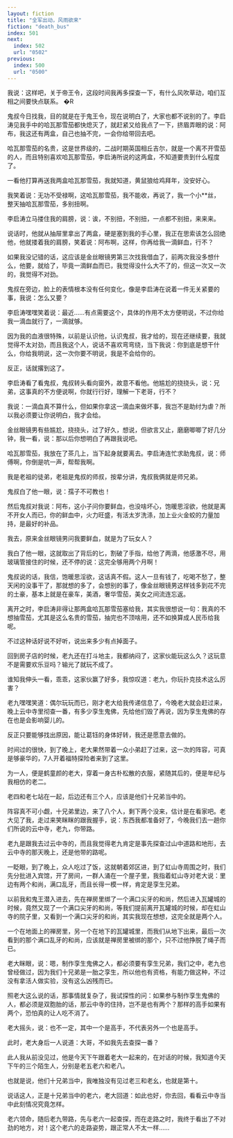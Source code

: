 ```yaml
---
layout: fiction
title: "全军出动，风雨欲来"
fiction: "death_bus"
index: 501
next:
  index: 502
  url: "0502"
previous:
  index: 500
  url: "0500"
---
```

我说：这样吧，关于帝王令，这段时间我再多探查一下，有什么风吹草动，咱们互相之间要快点联系。 �R

鬼叔今日找我，目的就是在于鬼王令，现在说明白了，大家也都不说别的了。李启涛见我手中的哈瓦那雪茄都快熄灭了，就赶紧又给我点了一下，挤眉弄眼的说：阿布，我这还有两盒，自己也抽不完，一会你给带回去吧。

哈瓦那雪茄的名贵，这是世界级的，二战时期英国相丘吉尔，就是一个离不开雪茄的人，而且特别喜欢哈瓦那雪茄，李启涛所说的这两盒，不知道要贵到什么程度了。

一看他打算再送我两盒哈瓦那雪茄，我就知道，黄鼠狼给鸡拜年，没安好心。

我笑着说：无功不受禄啊，这哈瓦那雪茄，我不能收，再说了，我一个小**丝，整天抽哈瓦那雪茄，多别扭啊。

李启涛立马搂住我的肩膀，说：诶，不别扭，不别扭，一点都不别扭，来来来。

说话时，他就从抽屉里拿出了两盒，硬是塞到我的手心里，我正在思索该怎么回绝他，他就搂着我的肩膀，笑着说：阿布啊，这样，你再给我一滴鲜血，行不？

如果我没记错的话，这应该是金丝眼镜男第三次找我借血了，前两次我没多想什么，他要，就给了，毕竟一滴鲜血而已，我觉得没什么大不了的，但这一次又一次的，我觉得不对劲。

鬼叔在旁边，脸上的表情根本没有任何变化，像是李启涛在说着一件无关紧要的事，我说：怎么又要？

李启涛嘿嘿笑着说：最近……有点需要这个，具体的作用不太方便明说，不过你给我一滴血就行了，一滴就够。

因为我的血液很特殊，以前是认识他，认识鬼叔，我才给的，现在还继续要，我就觉得不太对劲，而且我这个人，说话不喜欢弯弯绕，当下我说：你到底是想干什么，你给我明说，这一次你要不明说，我是不会给你的。

反正，话就撂到这了。

李启涛看了看鬼叔，鬼叔转头看向窗外，故意不看他。他尴尬的挠挠头，说：兄弟，这事真的不方便说啊，你就行行好，理解一下老哥，行不？

我说：一滴血真不算什么，但如果你拿这一滴血来做坏事，我岂不是助纣为虐？所以我必须要让你说明白，我才会给。

金丝眼镜男有些尴尬，挠挠头，过了好久，想说，但欲言又止，磨磨唧唧了好几分钟，我一看，说：那以后你想明白了再跟我说吧。

哈瓦那雪茄，我放在了茶几上，当下起身就要离去。李启涛连忙求助鬼叔，说：师傅啊，你倒是吭一声，帮帮我啊。

我是老祖的徒弟，老祖是鬼叔的师叔，按辈分讲，鬼叔我俩就是师兄弟。

鬼叔白了他一眼，说：孺子不可教也！

然后鬼叔对我说：阿布，这小子问你要鲜血，也没啥坏心，饱暖思淫欲，他就是离不开女人而已，你的鲜血中，火力旺盛，有活太岁洗涤，加上业火金蛟的力量加持，是最好的补品。

我去，原来金丝眼镜男问我要鲜血，就是为了玩女人？

我白了他一眼，这就取出了背后的匕，割破了手指，给他了两滴，他感激不尽，用玻璃管接住的时候，还不停的说：这完全够用两个月啊！

鬼叔说的话，我信，饱暖思淫欲，这话真不假。这人一旦有钱了，吃喝不愁了，整天闲的没事干了，那就想的多了，会想别的事了，像金丝眼镜男这样钱多到花不完的土豪，基本上就是在豪车，美酒，奢华雪茄，美女之间流连忘返。

离开之时，李启涛非得让那两盒哈瓦那雪茄塞给我，其实我很想说一句：我真的不想抽雪茄，尤其是这么名贵的雪茄，抽完也不顶啥用，还不如换算成人民币给我呢。

不过这种话好说不好听，说出来多少有点掉面子。

回到房子店的时候，老九还在打斗地主，我都纳闷了，这家伙能玩这么久？这玩意不是需要欢乐豆吗？输光了就玩不成了。

谁知我伸头一看，乖乖，这家伙赢了好多，我惊叹道：老九，你玩扑克技术这么厉害？

老九嘿嘿笑道：偶尔玩玩而已，刚才老大给我传递信息了，今晚老大就会赶过来，晚上云中寺里彻查一番，有多少孪生鬼佛，先给他们毁了再说，因为孪生鬼佛的存在也是会影响婴儿的。

反正只要能够找出原因，能让葛钰的身体好转，我还是愿意去做的。

时间过的很快，到了晚上，老大果然带着一众小弟赶了过来，这一次的阵容，可真是够豪华的，7人开着福特探险者来到了这里。

为一人，便是鹤童颜的老大，穿着一身古朴松散的衣服，紧随其后的，便是年纪与我相仿的老二。

老四和老七站在一起，后边还有三个人，应该是他们十兄弟当中的。

阵容真不可小觑，十兄弟里边，来了八个人，剩下两个没来，估计是在看家吧。老大见了我，走过来笑眯眯的跟我握手，说：东西我都准备好了，今晚我们去一趟你们所说的云中寺，老九，你带路。

老九是跟我去过云中寺的，而且我觉得老九肯定是事先探查过山中道路和地形，去云中寺的那天晚上，还是他带的路呢。

一眨眼，到了晚上，众人吃过了饭，这就朝着郊区进，到了虹山寺周围之时，我们先分批进入宾馆，开了房间，一群人涌在一个屋子里，我指着虹山寺对老大说：里边有两个和尚，满口乱牙，而且长得一模一样，肯定是孪生兄弟。

以前我和鬼王潜入进去，先在禅房里绑了一个满口尖牙的和尚，然后进入瓦罐城的时候，竟然又现了一个满口尖牙的和尚，等我们提前离开瓦罐城的时候，却在虹山寺的院子里，又看到一个满口尖牙的和尚，其实我现在想想，这完全就是两个人。

一个在地面上的禅房里，另一个在地下的瓦罐城里，而我们从地下出来，最后一次看到的那个满口乱牙的和尚，应该就是禅房里被绑的那个，只不过他挣脱了绳子而已。

老大眯眼，说：嗯，制作孪生鬼佛之人，都必须要有孪生兄弟，我们之中，老九也曾经做过，因为我们十兄弟是一胎之孪生，所以他也有资格，有能力做这种，不过没有拿活人做实验，没有这么凶残而已。

照老大这么说的话，那事情就复杂了，我试探性的问：如果参与制作孪生鬼佛的人，都必须是双胞胎的话，那云中寺的住持，岂不是也有两个？那样的高手如果有两个，恐怕真的让人吃不消了。

老大摇头，说：也不一定，其中一个是高手，不代表另外一个也是高手。

此时，老大身后一人说道：大哥，不如我先去查探一番？

此人我从前没见过，他是今天下午跟着老大一起来的，在对话的时候，我知道今天下午的三个陌生人，分别是老五老六和老八。

也就是说，他们十兄弟当中，我唯独没有见过老三和老幺，也就是第十。

说话这人，正是十兄弟当中的老六，老大回道：如此也好，你去回，看看云中寺当中此刻情况究竟怎样。

老六领命，随后老九带路，先与老六一起查探，而在走路之时，我终于看出了不对劲的地方，对！这个老六的走路姿势，跟正常人不太一样……